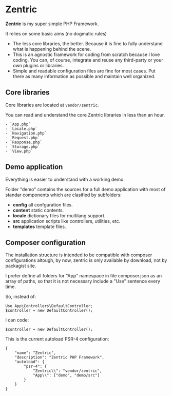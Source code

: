 # Zentric 

**Zentric** is my super simple PHP Framework.

It relies on some basic aims (no dogmatic rules)

- The less core libraries, the better. Because it is fine to fully understand what is happening behind the scene.
- This is an agnostic framework for coding from scratch because I love coding. You can, of course, integrate and reuse any third-party or your own plugins or libraries.
- Simple and readable configuration files are fine for most cases. Put there as many information as possible and maintain well organized.

## Core libraries

Core libraries are located at `vendor/zentric`.

You can read and understand the core Zentric libraries in less than an hour.

	- `App.php`
	- `Locale.php`
	- `Navigation.php`
	- `Request.php`
	- `Response.php`
	- `Storage.php`
	- `View.php`

## Demo application

Everything is easier to understand with a working demo. 

Folder "demo" contains the sources for a full demo application with most of standar components which are clasified by subfolders:

- **config** all confguration files.
- **content** static contents.
- **locale** dictionary files for multilang support.
- **src** application scripts like controllers, utilities, etc.
- **templates** template files.

## Composer configuration

The installation structure is intended to be compatible with composer configurations altough, by now, zentric is only available by download, not by packagist site.

I prefer define all folders for "App" namespace in file composer.json 
as an array of paths, so that it is not necessary include a "Use" 
sentence every time.

So, instead of:

```
Use App\Controllers\DefaultController;
$controller = new DefaultController();
```

I can code:

```
$controller = new DefaultController();
```

This is the current autoload PSR-4 configuration:	

```
{
	"name": "Zentric",
	"description": "Zentric PHP Framework",
	"autoload": {
		"psr-4": {
			"Zentric\\": "vendor/zentric",
			"App\\": ["demo", "demo/src"]
		}			
	}
} 
```
 